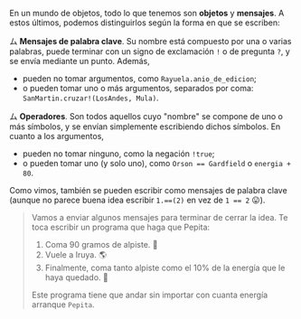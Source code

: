 En un mundo de objetos, todo lo que tenemos son **objetos** y **mensajes**. A estos últimos, podemos distinguirlos según la forma en que se escriben:

ム **Mensajes de palabra clave**. Su nombre está compuesto por una o varias palabras, puede terminar con un signo de exclamación `!` o de pregunta `?`, y se envía mediante un punto. Además,

* pueden no tomar argumentos, como `Rayuela.anio_de_edicion`;
* o pueden tomar uno o más argumentos, separados por coma: `SanMartin.cruzar!(LosAndes, Mula)`.

ム **Operadores**. Son todos aquellos cuyo "nombre" se compone de uno o más símbolos, y se envían simplemente escribiendo dichos símbolos. En cuanto a los argumentos,

* pueden no tomar ninguno, como la negación `!true`;
* o pueden tomar uno (y solo uno), como `Orson == Gardfield` o `energia + 80`.

Como vimos, también se pueden escribir como mensajes de palabra clave (aunque no parece buena idea escribir `1.==(2)` en vez de `1 == 2` :stuck_out_tongue:).

> Vamos a enviar algunos mensajes para terminar de cerrar la idea. Te toca escribir un programa que haga que Pepita:
>  
> 1. Coma 90 gramos de alpiste. :rice:
> 1. Vuele a Iruya. :earth_americas:
> 1. Finalmente, coma tanto alpiste como el 10% de la energía que le haya quedado.  :rice:
> 
> Este programa tiene que andar sin importar con cuanta energía arranque `Pepita`.